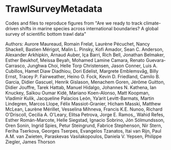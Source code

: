# TrawlSurveyMetadata
Codes and files to reproduce figures from "Are we ready to track climate-driven shifts in marine species across international boundaries? A global survey of scientific bottom trawl data" 

Authors: Aurore Maureaud, Romain Frelat, Laurène Pécuchet, Nancy Shackell, Bastien Mérigot, Malin L. Pinsky, Kofi Amador, Sean C. Anderson, Alexander Arkhipkin, Arnaud Auber, Iça Barri, Rich Bell, Jonathan Belmaker, Esther Beukhof, Meissa Beyah, Mohamed Lamine Camara, Renato Guevara-Carrasco, Junghwa Choi, Helle Torp Christensen, Jason Conner, Luis A. Cubillos, Hamet Diaw Diadhiou, Dori Edelist, Margrete Emblemsvåg, Billy Ernst, Tracey P. Fairweather, Heino O. Fock, Kevin D. Friedland, Camilo B. Garcia, Didier Gascuel, Henrik Gislason, Menachem Goren, Jérôme Guitton, Didier Jouffre, Tarek Hattab, Manuel Hidalgo, Johannes N. Kathena, Ian Knuckey, Saïkou Oumar Kidé, Mariano Koen-Alonso, Matt Koopman, Vladimir Kulik, Jacqueline Palacios León, Ya’arit Levitt-Barmats, Martin Lindegren, Marcos Llope, Félix Massiot-Granier, Hicham Masski, Matthew McLean, Laurène Mérillet, Vesselina Mihneva, Francis K.E. Nunoo, Richard O'Driscoll, Cecilia A. O'Leary, Elitsa Petrova, Jorge E. Ramos,, Wahid Refes, Esther Román-Marcote, Helle Siegstad, Ignacio Sobrino, Jón Sólmundsson, Oren Sonin, Ingrid Spies, Petur Steingrund, Fabrice Stephenson, Nir Stern, Feriha Tserkova, Georges Tserpes, Evangelos Tzanatos, Itai van Rijn, Paul A.M. van Zwieten, Paraskevas Vasilakopoulos, Daniela V. Yepsen, Philippe Ziegler, James Thorson
